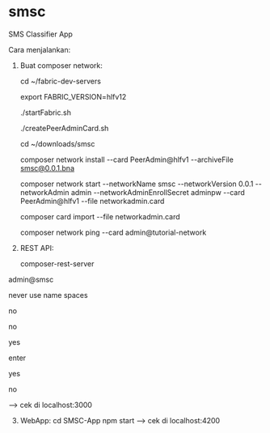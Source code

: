 # smsc

SMS Classifier App

Cara menjalankan:

1. Buat composer network:

    cd ~/fabric-dev-servers
    
    export FABRIC_VERSION=hlfv12
    
    ./startFabric.sh
    
    ./createPeerAdminCard.sh
    
    cd ~/downloads/smsc
    
    composer network install --card PeerAdmin@hlfv1 --archiveFile smsc@0.0.1.bna
    
    composer network start --networkName smsc --networkVersion 0.0.1 --networkAdmin admin --networkAdminEnrollSecret adminpw --card PeerAdmin@hlfv1 --file networkadmin.card
    
    composer card import --file networkadmin.card
    
    composer network ping --card admin@tutorial-network

2. REST API:

    composer-rest-server
    
admin@smsc

never use name spaces

no

no

yes

enter

yes

no

--> cek di localhost:3000


3. WebApp: 
cd SMSC-App
npm start
--> cek di localhost:4200
